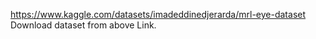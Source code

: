https://www.kaggle.com/datasets/imadeddinedjerarda/mrl-eye-dataset
Download dataset from above Link.
